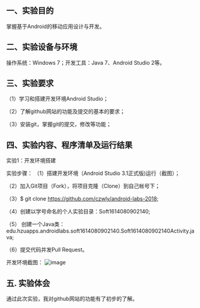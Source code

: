 ## 一、实验目的
掌握基于Android的移动应用设计与开发。

## 二、实验设备与环境
操作系统：Windows 7；开发工具：Java 7、Android Studio 2等。

## 三、实验要求
（1）学习和搭建开发环境Android Studio； 

（2）了解github网站的功能及提交的基本的要求；

（3）安装git，掌握git的提交，修改等功能；

## 四、实验内容、程序清单及运行结果
实验1：开发环境搭建

实验步骤：
（1）搭建开发环境（Android Studio 3.1正式版)运行（截图）；

（2）加入Git项目（Fork），将项目克隆（Clone）到自己帐号下；

（3）$ git clone https://github.com/czwly/android-labs-2018;

（4）创建以学号命名的个人实验目录：Soft1614080902140;

（5） 创建一个Java类：edu.hzuapps.androidlabs.soft1614080902140.Soft1614080902140Activity.java;

（6）提交代码并发Pull Request。

开发环境截图：
![image](https://github.com/czwly/android-labs-2018/blob/master/Soft1614080902140/report1.png)

## 五. 实验体会

通过此次实验，我对github网站的功能有了初步的了解。
